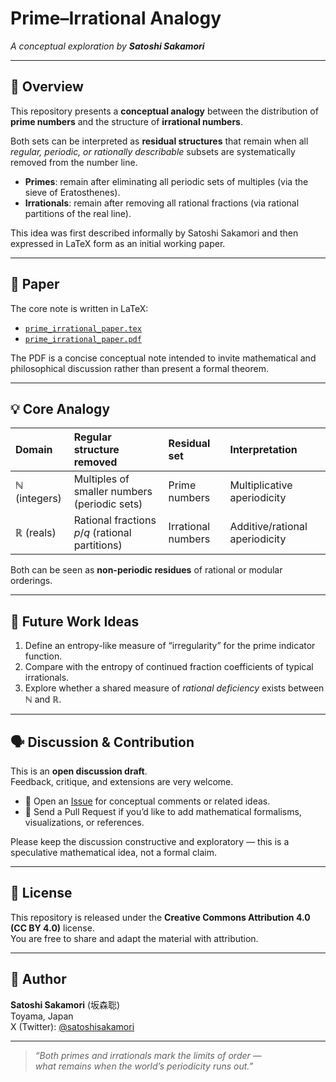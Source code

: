 # Prime–Irrational Analogy

_A conceptual exploration by **Satoshi Sakamori**_

---

## 🧩 Overview

This repository presents a **conceptual analogy** between the distribution of **prime numbers** and the structure of **irrational numbers**.  

Both sets can be interpreted as **residual structures** that remain when all *regular, periodic, or rationally describable* subsets are systematically removed from the number line.

- **Primes**: remain after eliminating all periodic sets of multiples (via the sieve of Eratosthenes).  
- **Irrationals**: remain after removing all rational fractions (via rational partitions of the real line).

This idea was first described informally by Satoshi Sakamori and then expressed in LaTeX form as an initial working paper.

---

## 📄 Paper

The core note is written in LaTeX:

- [`prime_irrational_paper.tex`](./prime_irrational_paper.tex)
- [`prime_irrational_paper.pdf`](./prime_irrational_paper.pdf)

The PDF is a concise conceptual note intended to invite mathematical and philosophical discussion rather than present a formal theorem.

---

## 💡 Core Analogy

| Domain | Regular structure removed | Residual set | Interpretation |
|:--|:--|:--|:--|
| $\mathbb{N}$ (integers) | Multiples of smaller numbers (periodic sets) | Prime numbers | Multiplicative aperiodicity |
| $\mathbb{R}$ (reals) | Rational fractions $p/q$ (rational partitions) | Irrational numbers | Additive/rational aperiodicity |

Both can be seen as **non-periodic residues** of rational or modular orderings.

---

## 🔬 Future Work Ideas

1. Define an entropy-like measure of “irregularity” for the prime indicator function.  
2. Compare with the entropy of continued fraction coefficients of typical irrationals.  
3. Explore whether a shared measure of *rational deficiency* exists between $\mathbb{N}$ and $\mathbb{R}$.

---

## 🗣️ Discussion & Contribution

This is an **open discussion draft**.  
Feedback, critique, and extensions are very welcome.

- 💬 Open an [Issue](https://github.com/satoshisakamori/prime-irrational-analogy/issues) for conceptual comments or related ideas.  
- 🔀 Send a Pull Request if you’d like to add mathematical formalisms, visualizations, or references.

Please keep the discussion constructive and exploratory — this is a speculative mathematical idea, not a formal claim.

---

## 📜 License

This repository is released under the **Creative Commons Attribution 4.0 (CC BY 4.0)** license.  
You are free to share and adapt the material with attribution.

---

## 🧠 Author

**Satoshi Sakamori** (坂森聡)  
Toyama, Japan  
X (Twitter): [@satoshisakamori](https://x.com/satoshisakamori)

---

> _“Both primes and irrationals mark the limits of order —  
>  what remains when the world’s periodicity runs out.”_